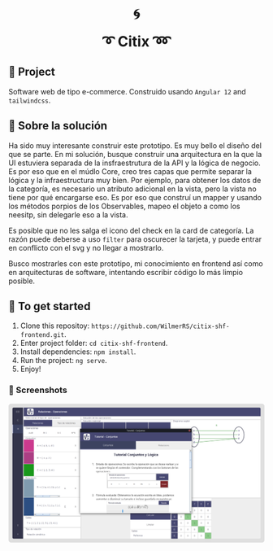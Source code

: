 <div align="center">
    <h1>🌀</h1>
</div>

<h1 style="margin-top:10px;" align="center"> ➰
  <strong>  Citix </strong> ➿ 
</h1>

## 🐙 Project

Software web de tipo e-commerce. Construido usando `Angular 12` and `tailwindcss`.

## 🐗 Sobre la solución

Ha sido muy interesante construir este prototipo. Es muy bello el diseño del que se parte.
En mi solución, busque construir una arquitectura en la que la UI estuviera separada de la insfraestrutura de la API y la lógica de negocio.
Es por eso que en el múdlo Core, creo tres capas que permite separar la lógica y la infraestructura muy bien. Por ejemplo, para 
obtener los datos de la categoría, es necesario un atributo adicional en la vista, pero la vista no tiene por qué encargarse eso.
Es por eso que construí un mapper y usando los métodos porpios de los Observables, mapeo el objeto a como los neesitp, sin delegarle eso a la vista. 

Es posible que no les salga el icono del check en la card de categoría. La razón puede deberse a uso `filter` para oscurecer la tarjeta, y puede entrar en conflicto con el svg y no llegar a mostrarlo.

Busco mostrarles con este prototipo, mi conocimiento en frontend así como en arquitecturas de software, intentando escribir código lo más limpio posible.

## 🐋 To get started

1. Clone this repositoy: `https://github.com/WilmerRS/citix-shf-frontend.git`.
2. Enter project folder: `cd citix-shf-frontend`.
3. Install dependencies: `npm install`.
4. Run the project: `ng serve`.
5. Enjoy!
   
### 🐣 Screenshots
<div align="center">
    <img src="https://raw.githubusercontent.com/WilmerRS/Logic_Math/master/src/main/java/resources/data/Iconos/1x/Frame%2089.png" width="1000"/>
</div>

